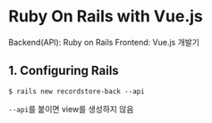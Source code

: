 # Ruby On Rails with Vue.js
Backend(API): Ruby on Rails
Frontend: Vue.js
개발기



## 1. Configuring Rails
`$ rails new recordstore-back --api`

`--api`를 붙이면 view를 생성하지 않음
<!--stackedit_data:
eyJoaXN0b3J5IjpbOTY5NDQyNzgsLTIwMjEyOTgxOTddfQ==
-->
